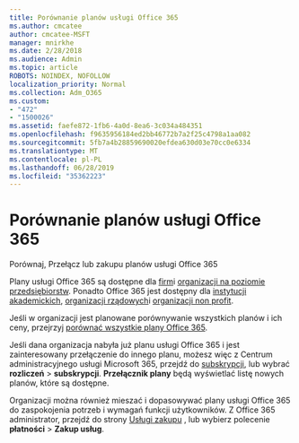 ```yaml
---
title: Porównanie planów usługi Office 365
ms.author: cmcatee
author: cmcatee-MSFT
manager: mnirkhe
ms.date: 2/28/2018
ms.audience: Admin
ms.topic: article
ROBOTS: NOINDEX, NOFOLLOW
localization_priority: Normal
ms.collection: Adm_O365
ms.custom:
- "472"
- "1500026"
ms.assetid: faefe872-1fb6-4a0d-8ea6-3c034a484351
ms.openlocfilehash: f9635956184ed2bb46772b7a2f25c4798a1aa082
ms.sourcegitcommit: 5fb7a4b28859690020efdea630d03e70cc0e6334
ms.translationtype: MT
ms.contentlocale: pl-PL
ms.lasthandoff: 06/28/2019
ms.locfileid: "35362223"
---
```

# <a name="compare-office-365-plans"></a>Porównanie planów usługi Office 365

Porównaj, Przełącz lub zakupu planów usługi Office 365
  
Plany usługi Office 365 są dostępne dla [firm](https://products.office.com/compare-all-microsoft-office-products?tab=2)i [organizacji na poziomie przedsiębiorstw](https://products.office.com/business/compare-more-office-365-for-business-plans). Ponadto Office 365 jest dostępny dla [instytucji akademickich](https://products.office.com/academic/compare-office-365-education-plans), [organizacji rządowych](https://products.office.com/government/compare-office-365-government-plans)i [organizacji non profit](https://products.office.com/nonprofit/office-365-nonprofit-plans-and-pricing?tab=1).
  
Jeśli w organizacji jest planowane porównywanie wszystkich planów i ich ceny, przejrzyj [porównać wszystkie plany Office 365](https://products.office.com/business/compare-more-office-365-for-business-plans).
  
Jeśli dana organizacja nabyła już planu usługi Office 365 i jest zainteresowany przełączenie do innego planu, możesz więc z Centrum administracyjnego usługi Microsoft 365, przejdź do [subskrypcji](https://go.microsoft.com/fwlink/p/?linkid=842054), lub wybrać **rozliczeń** \> **subskrypcji**. **Przełącznik plany** będą wyświetlać listę nowych planów, które są dostępne.
  
Organizacji można również mieszać i dopasowywać plany usługi Office 365 do zaspokojenia potrzeb i wymagań funkcji użytkowników. Z Office 365 administrator, przejdź do strony [Usługi zakupu](https://go.microsoft.com/fwlink/p/?linkid=868433) , lub wybierz polecenie **płatności** \> **Zakup usług**.
  